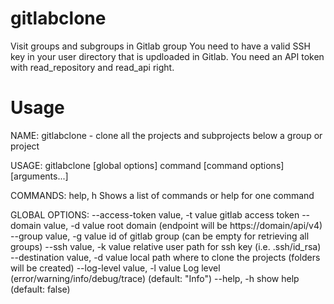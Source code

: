 # gitlabclone
Visit groups and subgroups in Gitlab group 
You need to have a valid SSH key in your user directory that is updloaded in Gitlab.
You need an API token with read_repository and read_api right.

# Usage
NAME:
   gitlabclone - clone all the projects and subprojects below a group or project

USAGE:
   gitlabclone [global options] command [command options] [arguments...]

COMMANDS:
   help, h  Shows a list of commands or help for one command

GLOBAL OPTIONS:
   --access-token value, -t value  gitlab access token
   --domain value, -d value        root domain (endpoint will be https://domain/api/v4)
   --group value, -g value         id of gitlab group (can be empty for retrieving all groups)
   --ssh value, -k value           relative user path for ssh key (i.e. .ssh/id_rsa)
   --destination value, -d value   local path where to clone the projects (folders will be created)
   --log-level value, -l value     Log level (error/warning/info/debug/trace) (default: "Info")
   --help, -h                      show help (default: false)


